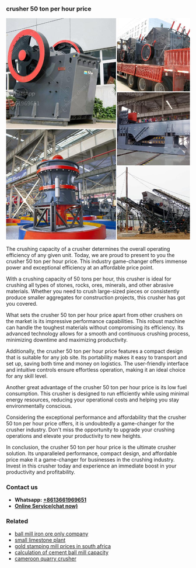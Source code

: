 <h3>crusher 50 ton per hour price</h3><img src='1708332694.jpg' alt=''><p>The crushing capacity of a crusher determines the overall operating efficiency of any given unit. Today, we are proud to present to you the crusher 50 ton per hour price. This industry game-changer offers immense power and exceptional efficiency at an affordable price point.</p><p>With a crushing capacity of 50 tons per hour, this crusher is ideal for crushing all types of stones, rocks, ores, minerals, and other abrasive materials. Whether you need to crush large-sized pieces or consistently produce smaller aggregates for construction projects, this crusher has got you covered.</p><p>What sets the crusher 50 ton per hour price apart from other crushers on the market is its impressive performance capabilities. This robust machine can handle the toughest materials without compromising its efficiency. Its advanced technology allows for a smooth and continuous crushing process, minimizing downtime and maximizing productivity.</p><p>Additionally, the crusher 50 ton per hour price features a compact design that is suitable for any job site. Its portability makes it easy to transport and set up, saving both time and money on logistics. The user-friendly interface and intuitive controls ensure effortless operation, making it an ideal choice for any skill level.</p><p>Another great advantage of the crusher 50 ton per hour price is its low fuel consumption. This crusher is designed to run efficiently while using minimal energy resources, reducing your operational costs and helping you stay environmentally conscious.</p><p>Considering the exceptional performance and affordability that the crusher 50 ton per hour price offers, it is undoubtedly a game-changer for the crusher industry. Don't miss the opportunity to upgrade your crushing operations and elevate your productivity to new heights.</p><p>In conclusion, the crusher 50 ton per hour price is the ultimate crusher solution. Its unparalleled performance, compact design, and affordable price make it a game-changer for businesses in the crushing industry. Invest in this crusher today and experience an immediate boost in your productivity and profitability.</p><h3>Contact us</h3><ul><li><strong>Whatsapp:&nbsp;<a href="https://wa.me/8613661969651">+8613661969651</a></strong></li><li><a href="https://swt.shibang-china.com/?git&amp;zhl&amp;crusher 50 ton per hour price"><strong>Online Service(chat now)</strong></a></li></ul><h3>Related</h3><ul><li><a href='ball mill iron ore only company.md'>ball mill iron ore only company</a></li><li><a href='small limestone plant.md'>small limestone plant</a></li><li><a href='gold stamping mill prices in south africa.md'>gold stamping mill prices in south africa</a></li><li><a href='calculation of cement ball mill capacity.md'>calculation of cement ball mill capacity</a></li><li><a href='cameroon quarry crusher.md'>cameroon quarry crusher</a></li></ul>